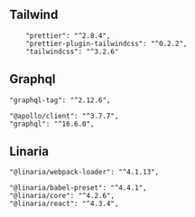 ## Tailwind

```
    "prettier": "^2.8.4",
    "prettier-plugin-tailwindcss": "^0.2.2",
    "tailwindcss": "^3.2.6"
```

## Graphql

```
"graphql-tag": "^2.12.6",

"@apollo/client": "^3.7.7",
"graphql": "^16.6.0",
```

## Linaria

```
"@linaria/webpack-loader": "^4.1.13",

"@linaria/babel-preset": "^4.4.1",
"@linaria/core": "^4.2.6",
"@linaria/react": "^4.3.4",
```
